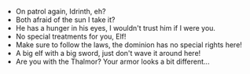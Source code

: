 - On patrol again, Idrinth, eh?
- Both afraid of the sun I take it?
- He has a hunger in his eyes, I wouldn't trust him if I were you.
- No special treatments for you, Elf!
- Make sure to follow the laws, the dominion has no special rights here!
- A big elf with a big sword, just don't wave it around here!
- Are you with the Thalmor? Your armor looks a bit different...
